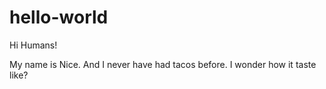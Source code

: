 # hello-world

Hi Humans!

My name is Nice. And I never have had tacos before. I wonder how it taste like?
